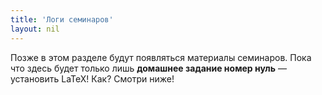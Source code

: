 ```yaml
---
title: 'Логи семинаров'
layout: nil
---
```


Позже в этом разделе будут появляться материалы семинаров. Пока что здесь будет только лишь **домашнее задание номер нуль** — установить LaTeX! Как? Смотри ниже! 



